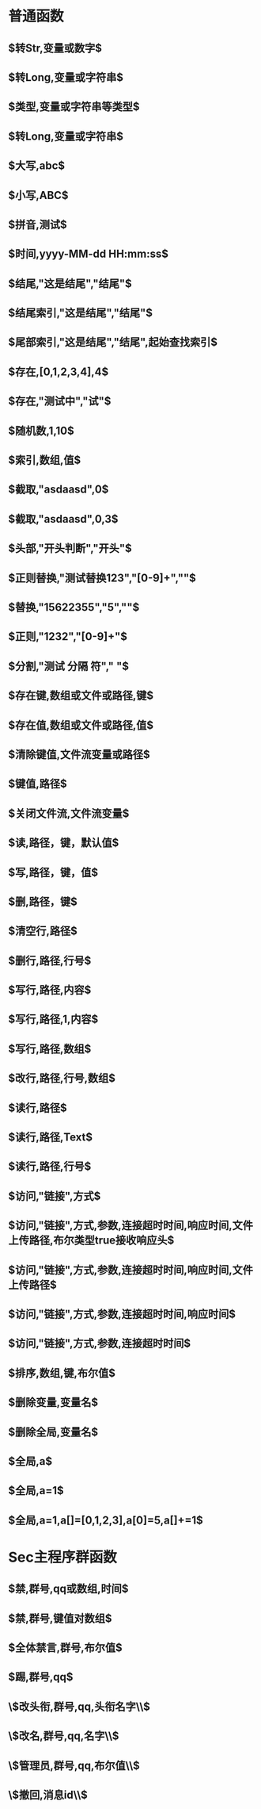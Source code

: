 # 普通函数
## \$转Str,变量或数字\$
## \$转Long,变量或字符串\$
## \$类型,变量或字符串等类型\$
## \$转Long,变量或字符串\$
## \$大写,abc\$
## \$小写,ABC\$
## \$拼音,测试\$ 
## \$时间,yyyy-MM-dd HH:mm:ss\$
## \$结尾,"这是结尾","结尾"\$
## \$结尾索引,"这是结尾","结尾"\$
## \$尾部索引,"这是结尾","结尾",起始查找索引\$
## \$存在,[0,1,2,3,4],4\$
## \$存在,"测试中","试"\$
## \$随机数,1,10\$
##  \$索引,数组,值\$
## \$截取,"asdaasd",0\$
##  \$截取,"asdaasd",0,3\$
## \$头部,"开头判断","开头"\$
## \$正则替换,"测试替换123","[0-9]+",""\$
## \$替换,"15622355","5",""\$
## \$正则,"1232","[0-9]+"\$
## \$分割,"测试 分隔 符"," "\$
##  \$存在键,数组或文件或路径,键\$
## \$存在值,数组或文件或路径,值\$
## \$清除键值,文件流变量或路径\$
##  \$键值,路径\$
## \$关闭文件流,文件流变量\$
## \$读,路径，键，默认值\$
##  \$写,路径，键，值\$
## \$删,路径，键\$
## \$清空行,路径\$
##  \$删行,路径,行号\$
## \$写行,路径,内容\$
## \$写行,路径,1,内容\$
## \$写行,路径,数组\$
##  \$改行,路径,行号,数组\$
##  \$读行,路径\$
##  \$读行,路径,Text\$
## \$读行,路径,行号\$
## \$访问,"链接",方式\$
## \$访问,"链接",方式,参数,连接超时时间,响应时间,文件上传路径,布尔类型true接收响应头\$
## \$访问,"链接",方式,参数,连接超时时间,响应时间,文件上传路径\$
## \$访问,"链接",方式,参数,连接超时时间,响应时间\$
##  \$访问,"链接",方式,参数,连接超时时间\$
## \$排序,数组,键,布尔值\$
## \$删除变量,变量名\$
## \$删除全局,变量名\$
## \$全局,a\$
## \$全局,a=1\$
##  \$全局,a=1,a[]=[0,1,2,3],a[0]=5,a[]+=1\$




# Sec主程序群函数
## \$禁,群号,qq或数组,时间\$
## \$禁,群号,键值对数组\$
## \$全体禁言,群号,布尔值\$
## \$踢,群号,qq\$
## \\$改头衔,群号,qq,头衔名字\\$
## \\$改名,群号,qq,名字\\$
## \\$管理员,群号,qq,布尔值\\$
## \\$撤回,消息id\\$
